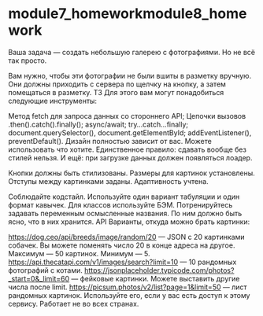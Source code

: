# module7_homeworkmodule8_homework
Ваша задача — создать небольшую галерею с фотографиями. Но не всё так просто.

Вам нужно, чтобы эти фотографии не были вшиты в разметку вручную. Они должны приходить с сервера по щелчку на кнопку, а затем помещаться в разметку.
ТЗ
Для этого вам могут понадобиться следующие инструменты:

Метод fetch для запроса данных со стороннего API;
Цепочки вызовов .then().catch().finally();
async/await;
try…catch…finally;
document.querySelector(), document.getElementById;
addEventListener(), preventDefault().
Дизайн полностью зависит от вас. Можете использовать что хотите. Единственное правило: сдавать вообще без стилей нельзя. И ещё: при загрузке данных должен появляться лоадер.

Кнопки должны быть стилизованы. Размеры для картинок установлены. Отступы между картинками заданы. Адаптивность учтена.

Соблюдайте кодстайл. Используйте один вариант табуляции и один формат кавычек.
Для классов используйте БЭМ.
Потренируйтесь задавать переменным осмысленные названия. По ним должно быть ясно, что в них хранится.
API
Варианты, откуда можно брать картинки:

https://dog.ceo/api/breeds/image/random/20 — JSON с 20 картинками собачек. Вы можете поменять число 20 в конце адреса на другое. Максимум — 50 картинок. Минимум — 5.
https://api.thecatapi.com/v1/images/search?limit=10 — 10 рандомных фотографий с котами.
https://jsonplaceholder.typicode.com/photos?_start=0&_limit=60 — фейковые картинки. Можете выставить другие числа после limit.
https://picsum.photos/v2/list?page=1&limit=50 — лист рандомных картинок. Используйте его, если у вас есть доступ к этому сервису. Работает не во всех странах.
